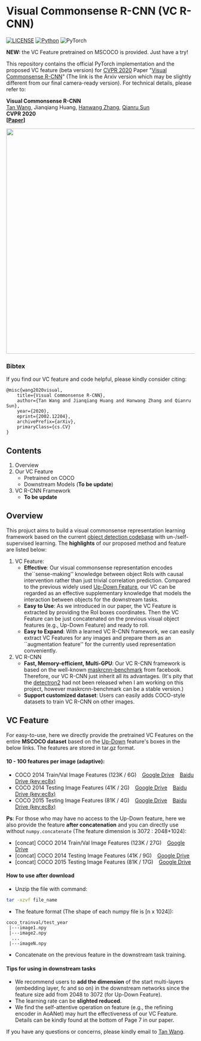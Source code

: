 # Visual Commonsense R-CNN (VC R-CNN)

[![LICENSE](https://img.shields.io/badge/license-MIT-green)](https://github.com/yaoyao-liu/mnemonics/blob/master/LICENSE)
[![Python](https://img.shields.io/badge/python-3.7-blue.svg)](https://www.python.org/)
![PyTorch](https://img.shields.io/badge/pytorch-1.0-%237732a8)

**NEW:** the VC Feature pretrained on MSCOCO is provided. Just have a try!

This repository contains the official PyTorch implementation and the proposed VC feature (beta version) for [CVPR 2020](http://cvpr2020.thecvf.com/) Paper "[Visual Commonsense R-CNN](https://arxiv.org/abs/2002.12204)" (The link is the Arxiv version which may be slightly different from our final camera-ready version). For technical details, please refer to:

**Visual Commonsense R-CNN** <br />
[Tan Wang](https://wangt-cn.github.io/), Jianqiang Huang, [Hanwang Zhang](https://www.ntu.edu.sg/home/hanwangzhang/), [Qianru Sun](https://qianrusun1015.github.io) <br />
**CVPR 2020** <br />
**[[Paper](https://arxiv.org/abs/2002.12204)]** <br />

<div align="center">
  <img src="https://github.com/Wangt-CN/Wangt-CN.github.io/blob/master/project/vc-rcnn/framework_github.png" width="600px" />
</div>

### Bibtex
If you find our VC feature and code helpful, please kindly consider citing:

```
@misc{wang2020visual,
    title={Visual Commonsense R-CNN},
    author={Tan Wang and Jianqiang Huang and Hanwang Zhang and Qianru Sun},
    year={2020},
    eprint={2002.12204},
    archivePrefix={arXiv},
    primaryClass={cs.CV}
}
```

## Contents
1. Overview
2. Our VC Feature
   - Pretrained on COCO
   - Downstream Models (**To be update**)
3. VC R-CNN Framework
   - **To be update**


## Overview
This projuct aims to build a visual commonsense representation learning framework based on the current [object detection codebase](https://github.com/facebookresearch/maskrcnn-benchmark) with un-/self-supervised learning. The **highlights** of our proposed method and feature are listed below:

1. VC Feature:
   - **Effective**: Our visual commonsense representation encodes the``sense-making'' knowledge between object RoIs with causal intervention rather than just trivial correlation prediction. Compared to the previous widely used [Up-Down Feature](https://github.com/peteanderson80/bottom-up-attention), our VC can be regarded as an effective supplementary knowledge that models the interaction between objects for the downstream tasks. 
   - **Easy to Use**: As we introduced in our paper, the VC Feature is extracted by providing the RoI boxes coordinates. Then the VC Feature can be just concatenated on the previous visual object features (e.g., Up-Down Feature) and ready to roll.  
   - **Easy to Expand**: With a learned VC R-CNN framework, we can easily extract VC Features for any images and prepare them as an ``augmentation feature'' for the currently used representation conveniently.
2. VC R-CNN
   - **Fast, Memory-efficient, Multi-GPU**: Our VC R-CNN framework is based on the well-known [maskrcnn-benchmark](https://github.com/facebookresearch/maskrcnn-benchmark) from facebook. Therefore, our VC R-CNN just inherit all its advantages. (It's pity that the [detectron2](https://github.com/facebookresearch/detectron2) had not been released when I am working on this project, however maskrcnn-benchmark can be a stable version.)
   - **Support customized dataset**: Users can easily adds COCO-style datasets to train VC R-CNN on other images.



## VC Feature

For easy-to-use, here we directly provide the pretrained VC Features on the entire **MSCOCO dataset** based on the [Up-Down](https://github.com/peteanderson80/bottom-up-attention) feature's boxes in the below links. The features are stored in tar.gz format.



#### 10 - 100 features per image (adaptive):

- COCO 2014 Train/Val Image Features (123K / 6G)  &ensp;  [Google Drive](https://drive.google.com/file/d/1z36lR-CwLjwsJPPxE-phqZTMQCTb5KLV/view?usp=sharing)  &ensp;  [Baidu Drive (key:ec8x)](https://pan.baidu.com/s/1alOZkyGCJSso_znc2i2REA)
- COCO 2014 Testing Image Features (41K / 2G)  &ensp;  [Google Drive](https://drive.google.com/file/d/1PQANKKRdD6j980SjokNTCXV5aQNGW4zS/view?usp=sharing)  &ensp;  [Baidu Drive (key:ec8x)](https://pan.baidu.com/s/1alOZkyGCJSso_znc2i2REA)
- COCO 2015 Testing Image Features (81K / 4G)  &ensp;  [Google Drive](https://drive.google.com/file/d/1U9-EbQI8ZCFe7MvmJXI1xCDTbW2f-E98/view?usp=sharing)  &ensp;  [Baidu Drive (key:ec8x)](https://pan.baidu.com/s/1alOZkyGCJSso_znc2i2REA)

**Ps**: For those who may have no access to the Up-Down feature, here we also provide the feature **after concatenation** and you can directly use without `numpy.concatenate` (The feature dimension is 3072 : 2048+1024):

- [concat] COCO 2014 Train/Val Image Features (123K / 27G) &ensp;   [Google Drive](https://drive.google.com/file/d/1kBnVvph5ISWWljOPeWCdFHWg7lkOp6QX/view?usp=sharing)  
- [concat] COCO 2014 Testing Image Features (41K / 9G)  &ensp;  [Google Drive](https://drive.google.com/file/d/1dSx4BeUJT1NOW6Fdlnmo_3HEbv7zrp1B/view?usp=sharing) 
- [concat] COCO 2015 Testing Image Features (81K / 17G) &ensp;   [Google Drive](https://drive.google.com/file/d/1Sp8w8BTyiVMJjlSUJWvgFFTaH2AAayJQ/view?usp=sharing) 



#### How to use after download

- Unzip the file with command:
```bash
tar -xzvf file_name
```

- The feature format (The shape of each numpy file is [n x 1024]):
```
coco_trainval/test_year
 |---image1.npy
 |---image2.npy
  ...
 |---imageN.npy
```

- Concatenate on the previous feature in the downstream task training.



#### Tips for using in downstream tasks

- We recommend users to **add the dimension** of the start multi-layers (embedding layer, fc and so on) in the downstream networks since the feature size add from 2048 to 3072 (for Up-Down Feature).
- The learning rate can be **slighted reduced**.
- We find the self-attentive operation on feature (e.g., the refining encoder in AoANet) may hurt the effectiveness of our VC Feature. Details can be kindly found at the bottom of Page 7 in our paper.



If you have any questions or concerns, please kindly email to [Tan Wang](wangt97@hotmail.com).
